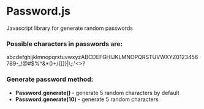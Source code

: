 Password.js
===========

Javascript library for generate random passwords

<p><h3>Possible characters in passwords are: </h3>
abcdefghijklmnopqrstuvwxyzABCDEFGHIJKLMNOPQRSTUVWXYZ0123456789-_!@#$%^&*()+/{[]}|\;:'<>?
</p>

<p><h3>Generate password method:</h3>
<ul>
<li><b> Password.generate() </b> - generate 5 random characters by default</li>
<li><b> Password.generate(10) </b>- generate 5 random characters </li>
</ul>
</p>
